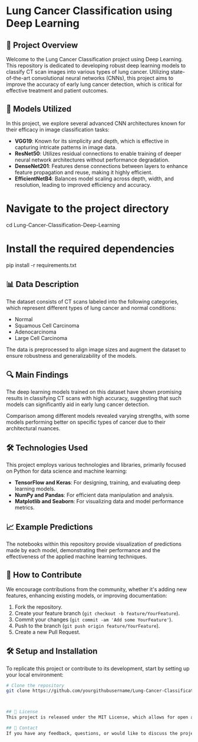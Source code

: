 # Lung Cancer Classification using Deep Learning

## 🚀 Project Overview
Welcome to the Lung Cancer Classification project using Deep Learning. This repository is dedicated to developing robust deep learning models to classify CT scan images into various types of lung cancer. Utilizing state-of-the-art convolutional neural networks (CNNs), this project aims to improve the accuracy of early lung cancer detection, which is critical for effective treatment and patient outcomes.

## 🧠 Models Utilized
In this project, we explore several advanced CNN architectures known for their efficacy in image classification tasks:
- **VGG19**: Known for its simplicity and depth, which is effective in capturing intricate patterns in image data.
- **ResNet50**: Utilizes residual connections to enable training of deeper neural network architectures without performance degradation.
- **DenseNet201**: Features dense connections between layers to enhance feature propagation and reuse, making it highly efficient.
- **EfficientNetB4**: Balances model scaling across depth, width, and resolution, leading to improved efficiency and accuracy.

# Navigate to the project directory
cd Lung-Cancer-Classification-Deep-Learning

# Install the required dependencies
pip install -r requirements.txt

## 📊 Data Description
The dataset consists of CT scans labeled into the following categories, which represent different types of lung cancer and normal conditions:
- Normal
- Squamous Cell Carcinoma
- Adenocarcinoma
- Large Cell Carcinoma

The data is preprocessed to align image sizes and augment the dataset to ensure robustness and generalizability of the models.

## 🔍 Main Findings
The deep learning models trained on this dataset have shown promising results in classifying CT scans with high accuracy, suggesting that such models can significantly aid in early lung cancer detection.

Comparison among different models revealed varying strengths, with some models performing better on specific types of cancer due to their architectural nuances.

## 🛠 Technologies Used
This project employs various technologies and libraries, primarily focused on Python for data science and machine learning:
- **TensorFlow and Keras**: For designing, training, and evaluating deep learning models.
- **NumPy and Pandas**: For efficient data manipulation and analysis.
- **Matplotlib and Seaborn**: For visualizing data and model performance metrics.

## 📈 Example Predictions
The notebooks within this repository provide visualization of predictions made by each model, demonstrating their performance and the effectiveness of the applied machine learning techniques.

## 🌟 How to Contribute
We encourage contributions from the community, whether it's adding new features, enhancing existing models, or improving documentation:
1. Fork the repository.
2. Create your feature branch (`git checkout -b feature/YourFeature`).
3. Commit your changes (`git commit -am 'Add some YourFeature'`).
4. Push to the branch (`git push origin feature/YourFeature`).
5. Create a new Pull Request.

## 🛠 Setup and Installation
To replicate this project or contribute to its development, start by setting up your local environment:
```bash
# Clone the repository
git clone https://github.com/yourgithubusername/Lung-Cancer-Classification-Deep-Learning.git



## 📝 License
This project is released under the MIT License, which allows for open and reproducible scientific research.

## 📩 Contact
If you have any feedback, questions, or would like to discuss the project further, please reach out through GitHub issues or contact the maintainers directly via email.

